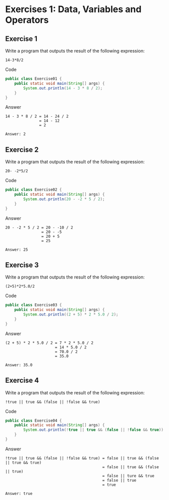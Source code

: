 # Exercises 1: Data, Variables and Operators

## Exercise 1
Write a program that outputs the result of the following expression:
```
14-3*8/2
```
Code
```java
public class Exercise01 {
	public static void main(String[] args) {
		System.out.println(14 - 3 * 8 / 2);
	}
}
```
Answer
```
14 - 3 * 8 / 2 = 14 - 24 / 2
               = 14 - 12
               = 2

Answer: 2
```

## Exercise 2
Write a program that outputs the result of the following expression:
```
20- -2*5/2
```
Code
```java
public class Exercise02 {
	public static void main(String[] args) {
		System.out.println(20 - -2 * 5 / 2);
	}
}
```
Answer
```
20 - -2 * 5 / 2 = 20 - -10 / 2
                = 20 - -5
                = 20 + 5
                = 25

Answer: 25
```

## Exercise 3
Write a program that outputs the result of the following expression:
```
(2+5)*2*5.0/2
```
Code
```java
public class Exercise03 {
	public static void main(String[] args) {
		System.out.println((2 + 5) * 2 * 5.0 / 2);
	}
}
```
Answer
```
(2 + 5) * 2 * 5.0 / 2 = 7 * 2 * 5.0 / 2
                      = 14 * 5.0 / 2
                      = 70.0 / 2
                      = 35.0

Answer: 35.0
```

## Exercise 4
Write a program that outputs the result of the following expression:
```
!true || true && (false || !false && true)
```
Code
```java
public class Exercise04 {
	public static void main(String[] args) {
		System.out.println(!true || true && (false || !false && true));
	}
}
```
Answer
```
!true || true && (false || !false && true) = false || true && (false || true && true)
                                           = false || true && (false || true)
                                           = false || ture && true
                                           = false || true
                                           = true

Answer: true
```
